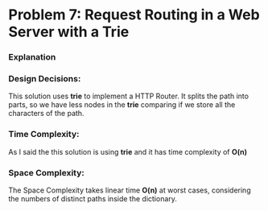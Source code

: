 # Problem 7: Request Routing in a Web Server with a Trie
### Explanation
### Design Decisions:
This solution uses **trie** to  implement a HTTP Router. It splits the path into parts, so we have less nodes in the **trie** comparing if we store all the characters of the path. 

### Time Complexity:
As I said the this solution is using **trie** and it has time complexity of **O(n)** 

### Space Complexity:
The Space Complexity takes linear time  **O(n)** at worst cases, considering the numbers of distinct paths inside the dictionary.